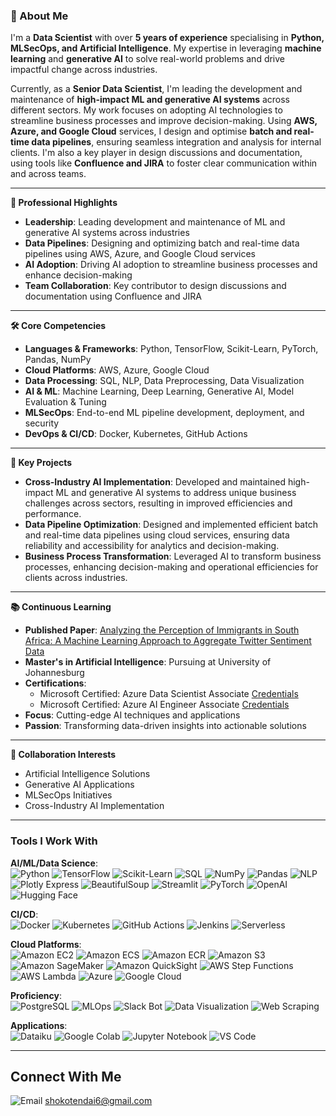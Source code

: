 ### 🚀 About Me

I'm a **Data Scientist** with over **5 years of experience** specialising in **Python, MLSecOps, and Artificial Intelligence**. My expertise in leveraging **machine learning** and **generative AI** to solve real-world problems and drive impactful change across industries.

Currently, as a **Senior Data Scientist**, I'm leading the development and maintenance of **high-impact ML and generative AI systems** across different sectors. My work focuses on adopting AI technologies to streamline business processes and improve decision-making. Using **AWS, Azure, and Google Cloud** services, I design and optimise **batch and real-time data pipelines**, ensuring seamless integration and analysis for internal clients. I'm also a key player in design discussions and documentation, using tools like **Confluence and JIRA** to foster clear communication within and across teams.

---

**💼 Professional Highlights**

- **Leadership**: Leading development and maintenance of ML and generative AI systems across industries
- **Data Pipelines**: Designing and optimizing batch and real-time data pipelines using AWS, Azure, and Google Cloud services
- **AI Adoption**: Driving AI adoption to streamline business processes and enhance decision-making
- **Team Collaboration**: Key contributor to design discussions and documentation using Confluence and JIRA

---

**🛠 Core Competencies**

- **Languages & Frameworks**: Python, TensorFlow, Scikit-Learn, PyTorch, Pandas, NumPy
- **Cloud Platforms**: AWS, Azure, Google Cloud
- **Data Processing**: SQL, NLP, Data Preprocessing, Data Visualization
- **AI & ML**: Machine Learning, Deep Learning, Generative AI, Model Evaluation & Tuning
- **MLSecOps**: End-to-end ML pipeline development, deployment, and security
- **DevOps & CI/CD**: Docker, Kubernetes, GitHub Actions

---

**🌟 Key Projects**

- **Cross-Industry AI Implementation**: Developed and maintained high-impact ML and generative AI systems to address unique business challenges across sectors, resulting in improved efficiencies and performance.
- **Data Pipeline Optimization**: Designed and implemented efficient batch and real-time data pipelines using cloud services, ensuring data reliability and accessibility for analytics and decision-making.
- **Business Process Transformation**: Leveraged AI to transform business processes, enhancing decision-making and operational efficiencies for clients across industries.

---

**📚 Continuous Learning**

- **Published Paper**: [Analyzing the Perception of Immigrants in South Africa: A Machine Learning Approach to Aggregate Twitter Sentiment Data](https://ieeexplore.ieee.org/document/10569247)
- **Master's in Artificial Intelligence**: Pursuing at University of Johannesburg
- **Certifications**:
  - Microsoft Certified: Azure Data Scientist Associate [Credentials](https://learn.microsoft.com/api/credentials/share/en-us/TendaiShoko/7A15BDEE81275AEE?sharingId=35C05CB4FE11105D)
  - Microsoft Certified: Azure AI Engineer Associate [Credentials](https://learn.microsoft.com/api/credentials/share/en-us/TendaiShoko/B5F0B5C72509F60B?sharingId=35C05CB4FE11105D)
- **Focus**: Cutting-edge AI techniques and applications
- **Passion**: Transforming data-driven insights into actionable solutions

---

**👥 Collaboration Interests**

- Artificial Intelligence Solutions
- Generative AI Applications
- MLSecOps Initiatives
- Cross-Industry AI Implementation

---

### Tools I Work With

**AI/ML/Data Science**:  
![Python](https://img.shields.io/badge/-Python-blue?style=flat&logo=python&logoWidth=40) ![TensorFlow](https://img.shields.io/badge/-TensorFlow-orange?style=flat&logo=tensorflow&logoWidth=40) ![Scikit-Learn](https://img.shields.io/badge/-Scikit--Learn-green?style=flat&logo=scikit-learn&logoWidth=40) ![SQL](https://img.shields.io/badge/-SQL-blue?style=flat&logo=postgresql&logoWidth=40) ![NumPy](https://img.shields.io/badge/-NumPy-blue?style=flat&logo=numpy&logoWidth=40) ![Pandas](https://img.shields.io/badge/-Pandas-blueviolet?style=flat&logo=pandas&logoWidth=40) ![NLP](https://img.shields.io/badge/-NLP-yellow?style=flat&logo=natural-language-processing&logoWidth=40) ![Plotly Express](https://img.shields.io/badge/-Plotly%20Express-blue?style=flat&logo=plotly&logoWidth=40) ![BeautifulSoup](https://img.shields.io/badge/-BeautifulSoup-orange?style=flat&logo=beautifulsoup&logoWidth=40) ![Streamlit](https://img.shields.io/badge/-Streamlit-blue?style=flat&logo=streamlit&logoWidth=40) ![PyTorch](https://img.shields.io/badge/-PyTorch-red?style=flat&logo=pytorch&logoWidth=40) ![OpenAI](https://img.shields.io/badge/-OpenAI-black?style=flat&logo=openai&logoWidth=40) ![Hugging Face](https://img.shields.io/badge/-Hugging%20Face-yellow?style=flat&logo=huggingface&logoWidth=40)

**CI/CD**:  
![Docker](https://img.shields.io/badge/-Docker-blue?style=flat&logo=docker&logoWidth=40) ![Kubernetes](https://img.shields.io/badge/-Kubernetes-blue?style=flat&logo=kubernetes&logoWidth=40) ![GitHub Actions](https://img.shields.io/badge/-GitHub%20Actions-black?style=flat&logo=github-actions&logoWidth=40) ![Jenkins](https://img.shields.io/badge/-Jenkins-black?style=flat&logo=jenkins&logoWidth=40) ![Serverless](https://img.shields.io/badge/-Serverless-black?style=flat&logo=serverless&logoWidth=40)

**Cloud Platforms**:  
![Amazon EC2](https://img.shields.io/badge/-EC2-orange?style=flat&logo=amazon-ec2&logoWidth=40) ![Amazon ECS](https://img.shields.io/badge/-ECS-orange?style=flat&logo=amazon-ecs&logoWidth=40) ![Amazon ECR](https://img.shields.io/badge/-ECR-orange?style=flat&logo=amazon-ecr&logoWidth=40) ![Amazon S3](https://img.shields.io/badge/-S3-orange?style=flat&logo=amazon-s3&logoWidth=40) ![Amazon SageMaker](https://img.shields.io/badge/-SageMaker-orange?style=flat&logo=amazon-aws&logoWidth=40) ![Amazon QuickSight](https://img.shields.io/badge/-QuickSight-yellow?style=flat&logo=amazon-aws&logoWidth=40) ![AWS Step Functions](https://img.shields.io/badge/-AWS%20Step%20Functions-orange?style=flat&logo=amazonaws&logoWidth=40) ![AWS Lambda](https://img.shields.io/badge/-AWS%20Lambda-orange?style=flat&logo=amazonaws&logoWidth=40) ![Azure](https://img.shields.io/badge/-Azure-blue?style=flat&logo=microsoft-azure&logoWidth=40) ![Google Cloud](https://img.shields.io/badge/-Google%20Cloud-blue?style=flat&logo=google-cloud&logoWidth=40)

**Proficiency**:  
![PostgreSQL](https://img.shields.io/badge/-PostgreSQL-blueviolet?style=flat&logo=postgresql&logoWidth=40) ![MLOps](https://img.shields.io/badge/-MLOps-blueviolet?style=flat&logo=microsoft&logoWidth=40) ![Slack Bot](https://img.shields.io/badge/-Slack%20Bot-blueviolet?style=flat&logo=slack&logoWidth=40) ![Data Visualization](https://img.shields.io/badge/-Data%20Visualization-blueviolet?style=flat&logo=google&logoWidth=40) ![Web Scraping](https://img.shields.io/badge/-Web%20Scraping-blueviolet?style=flat&logo=python&logoWidth=40)

**Applications**:  
![Dataiku](https://img.shields.io/badge/-Dataiku-ff69b4?style=flat&logo=dataiku&logoWidth=40) ![Google Colab](https://img.shields.io/badge/-Google%20Colab-ff69b4?style=flat&logo=google-colab&logoWidth=40) ![Jupyter Notebook](https://img.shields.io/badge/-Jupyter%20Notebook-ff69b4?style=flat&logo=jupyter&logoWidth=40) ![VS Code](https://img.shields.io/badge/-VS%20Code-ff69b4?style=flat&logo=visual-studio-code&logoWidth=40)

---

## Connect With Me

![Email](https://img.shields.io/badge/-Email-red?style=flat&logo=gmail&logoColor=white&logoWidth=40) shokotendai6@gmail.com
